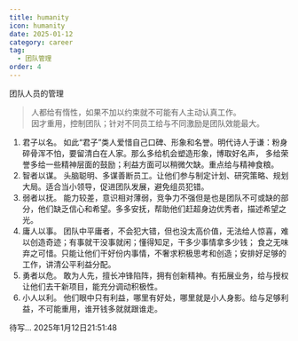 ```yaml
---
title: humanity
icon: humanity
date: 2025-01-12
category: career
tag:
  - 团队管理
order: 4
---
```

团队人员的管理
> 人都给有惰性，如果不加以约束就不可能有人主动认真工作。  
> 因才重用，控制团队；针对不同员工给与不同激励是团队效能最大。

1. 君子以名。 如此“君子”类人爱惜自己口碑、形象和名誉。明代诗人于谦：粉身碎骨浑不怕，要留清白在人家。那么多给机会塑造形象，博取好名声，
多给荣誉多给一些精神层面的鼓励；利益方面可以稍微欠缺。重点给与精神食粮。
1. 智者以谋。 头脑聪明、多谋善断员工。让他们参与制定计划、研究策略、规划大局。适合当小领导，促进团队发展，避免组员犯错。
1. 弱者以抚。 能力较差，意识相对薄弱，竞争力不强但是也是团队不可或缺的部分，他们缺乏信心和希望。多多安抚，帮助他们赶超身边优秀者，描述希望之光。 
1. 庸人以事。 团队中平庸者，不会犯大错，但也没太高价值，无法给人惊喜，难以创造奇迹；有事就干没事就闲；懂得知足，干多少事情拿多少钱； 
食之无味弃之可惜。只能让他们干好份内事情，不奢求积极思考和创造；安排好足够的工作，讲清公平利益分配。
1. 勇者以危。 敢为人先，擅长冲锋陷阵，拥有创新精神。有拓展业务，给与授权让他们去干新项目，能充分调动积极性。
1. 小人以利。 他们眼中只有利益，哪里有好处，哪里就是小人身影。给与足够利益，不可能重用，谁开钱多就就跟谁走。

<!-- more -->
待写... 2025年1月12日21:51:48